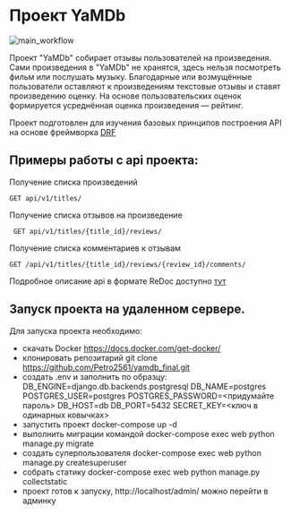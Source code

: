 # Проект YaMDb
![main_workflow](https://github.com/Petro2561/yamdb_final/actions/workflows/yamdb_workflow.yml/badge.svg)


Проект "YaMDb" собирает отзывы пользователей на произведения.
Сами произведения в "YaMDb" не хранятся, здесь нельзя посмотреть фильм или послушать музыку.
Благодарные или возмущённые пользователи оставляют к произведениям текстовые отзывы и ставят произведению оценку.
На основе пользовательских оценок формируется усреднённая оценка произведения — рейтинг.

Проект подготовлен для изучения базовых принципов построения
API на основе фреймворка [DRF]

## Примеры работы с api проекта:

Получение списка произведений

```
GET api/v1/titles/
```

Получение списка отзывов на произведение

```
 GET api/v1/titles/{title_id}/reviews/
```

Получение списка комментариев к отзывам

```
GET /api/v1/titles/{title_id}/reviews/{review_id}/comments/
```

Подробное описание api в формате ReDoc доступно [тут]

[DRF]: <https://www.django-rest-framework.org/>
[тут]: http://localhost/redoc/

## Запуск проекта на удаленном сервере.
Для запуска проекта необходимо:
- скачать Docker https://docs.docker.com/get-docker/
- клонировать репозитарий git clone https://github.com/Petro2561/yamdb_final.git
- cоздать .env и заполнить по образцу:
   DB_ENGINE=django.db.backends.postgresql
   DB_NAME=postgres
   POSTGRES_USER=postgres
   POSTGRES_PASSWORD=<придумайте пароль>
   DB_HOST=db
   DB_PORT=5432
   SECRET_KEY=<ключ в одинарных ковычках>
- запустить проект docker-compose up -d
- выполнить миграции командой docker-compose exec web python manage.py migrate
- создать суперпользователя docker-compose exec web python manage.py createsuperuser
- собрать статику docker-compose exec web python manage.py collectstatic
- проект готов к запуску, http://localhost/admin/ можно перейти в админку

